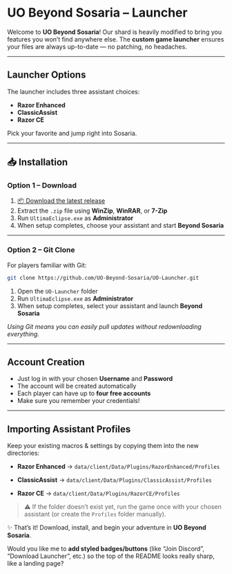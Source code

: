 # UO Beyond Sosaria – Launcher

Welcome to **UO Beyond Sosaria**!
Our shard is heavily modified to bring you features you won’t find anywhere else. The **custom game launcher** ensures your files are always up-to-date — no patching, no headaches.

---

## Launcher Options

The launcher includes three assistant choices:

* **Razor Enhanced**
* **ClassicAssist**
* **Razor CE**

Pick your favorite and jump right into Sosaria.

---

## 📥 Installation

### Option 1 – Download

1. [📦 Download the latest release](https://github.com/UO-Beyond-Sosaria/UO-Launcher/archive/refs/heads/main.zip)
2. Extract the `.zip` file using **WinZip**, **WinRAR**, or **7-Zip**
3. Run `UltimaEclipse.exe` as **Administrator**
4. When setup completes, choose your assistant and start **Beyond Sosaria**

---

### Option 2 – Git Clone

For players familiar with Git:

```bash
git clone https://github.com/UO-Beyond-Sosaria/UO-Launcher.git
```

1. Open the `UO-Launcher` folder
2. Run `UltimaEclipse.exe` as **Administrator**
3. When setup completes, select your assistant and launch **Beyond Sosaria**

*Using Git means you can easily pull updates without redownloading everything.*

---

## Account Creation

* Just log in with your chosen **Username** and **Password**
* The account will be created automatically
* Each player can have up to **four free accounts**
* Make sure you remember your credentials!

---

##  Importing Assistant Profiles

Keep your existing macros & settings by copying them into the new directories:

* **Razor Enhanced** →
  `data/client/Data/Plugins/RazorEnhanced/Profiles`

* **ClassicAssist** →
  `data/client/Data/Plugins/ClassicAssist/Profiles`

* **Razor CE** →
  `data/client/Data/Plugins/RazorCE/Profiles`

> ⚠ If the folder doesn’t exist yet, run the game once with your chosen assistant (or create the `Profiles` folder manually).

✨ That’s it! Download, install, and begin your adventure in **UO Beyond Sosaria**.

Would you like me to **add styled badges/buttons** (like “Join Discord”, “Download Launcher”, etc.) so the top of the README looks really sharp, like a landing page?
